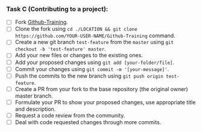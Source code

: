 ### Task C (Contributing to a project):

- [ ] Fork [Github-Training](https://github.com/Google-Developers-Sohag/Github-Training).
- [ ] Clone the fork using `cd ./LOCATION && git clone https://github.com/YOUR-USER-NAME/Github-Training` command.
- [ ] Create a new git branch `test-feature` from the `master` using `git checkout -b 'test-feature' master`.
- [ ] Add your new files or changes to the existing ones.
- [ ] Add your proposed changes using `git add [your-folder/file]`.
- [ ] Commit your changes using `git commit -m '[your-message]'`.
- [ ] Push the commits to the new branch using `git push origin test-feature`.
- [ ] Create a PR from your fork to the base repository (the original owner) master branch.
- [ ] Formulate your PR to show your proposed changes, use appropriate title and description.
- [ ] Request a code review from the community.
- [ ] Deal with code requested changes through more commits.

